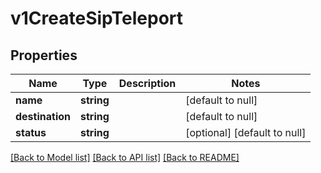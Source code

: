 # v1CreateSipTeleport

## Properties
Name | Type | Description | Notes
------------ | ------------- | ------------- | -------------
**name** | **string** |  | [default to null]
**destination** | **string** |  | [default to null]
**status** | **string** |  | [optional] [default to null]

[[Back to Model list]](../README.md#documentation-for-models) [[Back to API list]](../README.md#documentation-for-api-endpoints) [[Back to README]](../README.md)


